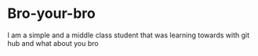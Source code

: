 # Bro-your-bro
I am a simple and a middle class student that was learning towards with git hub and what about you bro 
